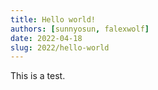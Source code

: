 ```yaml
---
title: Hello world!
authors: [sunnyosun, falexwolf]
date: 2022-04-18
slug: 2022/hello-world
---
```


This is a test.
